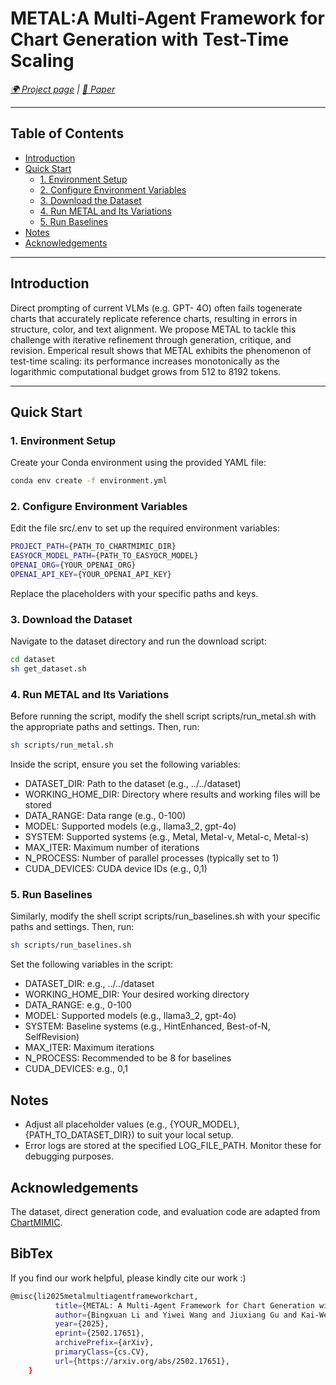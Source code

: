 # METAL:A Multi-Agent Framework for Chart Generation with Test-Time Scaling

*[🌍 Project page](https://metal-framework.github.io) | [📄 Paper](https://arxiv.org/abs/2502.17651)*

---

## Table of Contents

- [Introduction](#introduction)
- [Quick Start](#quick-start)
  - [1. Environment Setup](#1-environment-setup)
  - [2. Configure Environment Variables](#2-configure-environment-variables)
  - [3. Download the Dataset](#3-download-the-dataset)
  - [4. Run METAL and Its Variations](#4-run-metal-and-its-variations)
  - [5. Run Baselines](#5-run-baselines)
- [Notes](#notes)
- [Acknowledgements](#acknowledgements)

---

## Introduction

Direct prompting of current VLMs (e.g. GPT- 4O) often fails togenerate charts that accurately replicate reference charts, resulting in errors in structure, color, and text alignment. We propose METAL to tackle this challenge with iterative refinement through generation, critique, and revision. Emperical result shows that METAL exhibits the phenomenon of test-time scaling: its performance increases monotonically as the logarithmic computational budget grows from 512 to 8192 tokens.

---

## Quick Start

### 1. Environment Setup

Create your Conda environment using the provided YAML file:

```bash
conda env create -f environment.yml
```

### 2. Configure Environment Variables

Edit the file src/.env to set up the required environment variables:

```bash
PROJECT_PATH={PATH_TO_CHARTMIMIC_DIR}
EASYOCR_MODEL_PATH={PATH_TO_EASYOCR_MODEL}
OPENAI_ORG={YOUR_OPENAI_ORG}
OPENAI_API_KEY={YOUR_OPENAI_API_KEY}
```
Replace the placeholders with your specific paths and keys.

### 3. Download the Dataset
Navigate to the dataset directory and run the download script:

```bash
cd dataset
sh get_dataset.sh
```

### 4. Run METAL and Its Variations
Before running the script, modify the shell script scripts/run_metal.sh with the appropriate paths and settings. Then, run:

```bash
sh scripts/run_metal.sh
```
Inside the script, ensure you set the following variables:

- DATASET_DIR: Path to the dataset (e.g., ../../dataset)
- WORKING_HOME_DIR: Directory where results and working files will be stored
- DATA_RANGE: Data range (e.g., 0-100)
- MODEL: Supported models (e.g., llama3_2, gpt-4o)
- SYSTEM: Supported systems (e.g., Metal, Metal-v, Metal-c, Metal-s)
- MAX_ITER: Maximum number of iterations
- N_PROCESS: Number of parallel processes (typically set to 1)
- CUDA_DEVICES: CUDA device IDs (e.g., 0,1)

### 5. Run Baselines
Similarly, modify the shell script scripts/run_baselines.sh with your specific paths and settings. Then, run:

```bash
sh scripts/run_baselines.sh
```
Set the following variables in the script:

- DATASET_DIR: e.g., ../../dataset
- WORKING_HOME_DIR: Your desired working directory
- DATA_RANGE: e.g., 0-100
- MODEL: Supported models (e.g., llama3_2, gpt-4o)
- SYSTEM: Baseline systems (e.g., HintEnhanced, Best-of-N, SelfRevision)
- MAX_ITER: Maximum iterations
- N_PROCESS: Recommended to be 8 for baselines
- CUDA_DEVICES: e.g., 0,1

## Notes

- Adjust all placeholder values (e.g., {YOUR_MODEL}, {PATH_TO_DATASET_DIR}) to suit your local setup.
- Error logs are stored at the specified LOG_FILE_PATH. Monitor these for debugging purposes.

## Acknowledgements

The dataset, direct generation code, and evaluation code are adapted from [ChartMIMIC](https://github.com/ChartMimic/ChartMimic).

## BibTex
If you find our work helpful, please kindly cite our work :)
```bash
@misc{li2025metalmultiagentframeworkchart,
          title={METAL: A Multi-Agent Framework for Chart Generation with Test-Time Scaling}, 
          author={Bingxuan Li and Yiwei Wang and Jiuxiang Gu and Kai-Wei Chang and Nanyun Peng},
          year={2025},
          eprint={2502.17651},
          archivePrefix={arXiv},
          primaryClass={cs.CV},
          url={https://arxiv.org/abs/2502.17651}, 
    }
```
